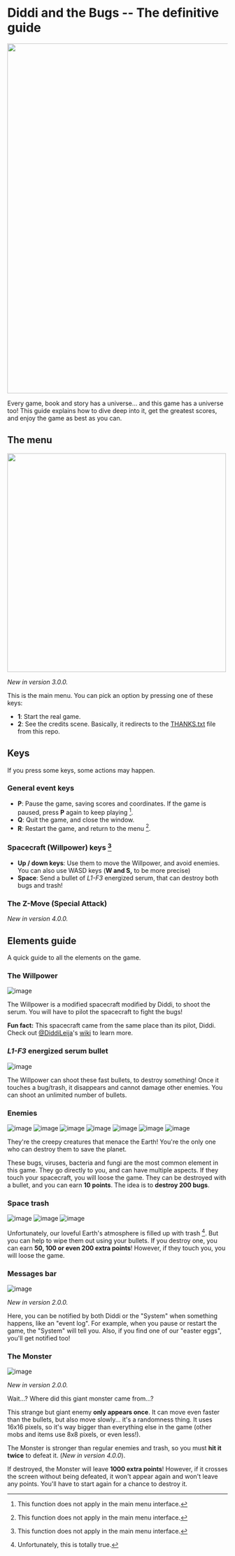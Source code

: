 # Diddi and the Bugs -- The definitive guide

<img width=800 src="https://user-images.githubusercontent.com/83621221/196548442-c0995ce6-5593-48a3-b9e9-1849922e88b2.png">

Every game, book and story has a universe... and this game
has a universe too! This guide explains how to dive deep into it,
get the greatest scores, and enjoy the game as best as you can.

## The menu

<img width=500 src="https://user-images.githubusercontent.com/83621221/196548594-17fec858-ebb2-45ff-8e96-e17e137e1442.png">

_New in version 3.0.0._

This is the main menu. You can pick an option by pressing one of these keys:

- **1**: Start the real game.
- **2**: See the credits scene. Basically, it redirects to the [THANKS.txt](THANKS.txt) file from this repo.

## Keys

If you press some keys, some actions may happen.

### General event keys

- **P**: Pause the game, saving scores and coordinates. If the game is paused,
  press **P** again to keep playing [^1].
- **Q**: Quit the game, and close the window.
- **R**: Restart the game, and return to the menu [^1].

### Spacecraft (Willpower) keys [^1]

- **Up / down keys**: Use them to move the Willpower, and avoid enemies. You can also use WASD keys (**W and S,** to be more precise)
- **Space**: Send a bullet of _L1-F3_ energized serum, that can destroy both bugs
  and trash!

### The Z-Move (Special Attack)

_New in version 4.0.0._

## Elements guide

A quick guide to all the elements on the game.

### The Willpower

![image](https://user-images.githubusercontent.com/83621221/143620203-93ef837b-2c87-4537-a500-528ca3c4d107.png)

The Willpower is a modified spacecraft modified by Diddi, to shoot the serum. You
will have to pilot the spacecraft to fight the bugs!

**Fun fact:** This spacecraft came from the same place than its pilot, Diddi. Check out
[@DiddiLeija](https://github.com/DiddiLeija)'s [wiki](https://diddileija.github.io/wiki) to learn more.

### _L1-F3_ energized serum bullet

![image](https://user-images.githubusercontent.com/83621221/143620255-dc40fa2b-4793-4890-871e-d5e92f5e6063.png)

The Willpower can shoot these fast bullets, to destroy something! Once it touches a bug/trash,
it disappears and cannot damage other enemies. You can shoot an unlimited number of bullets.

### Enemies

![image](https://user-images.githubusercontent.com/83621221/143620313-1ac0a5b4-9f37-4b0e-9963-e74c8600a349.png)
![image](https://user-images.githubusercontent.com/83621221/143620333-6c0b6c6f-12e9-463e-8d4f-3fcc28f2ecd4.png)
![image](https://user-images.githubusercontent.com/83621221/143620348-02dfdd68-2a72-4b83-b89e-1b867ded660f.png)
![image](https://user-images.githubusercontent.com/83621221/143620398-b7d0a13d-de44-4bf9-878c-2fcdfdafc89b.png)
![image](https://user-images.githubusercontent.com/83621221/143620421-4fe12681-5ba5-4678-9530-df2348dc0ed5.png)
![image](https://user-images.githubusercontent.com/83621221/143620453-7ebbf68f-fcf3-4ce9-b356-e5977d29b3eb.png)
![image](https://user-images.githubusercontent.com/83621221/143620487-095bbca8-0036-4d91-a973-cc7fd7cacfbe.png)

They're the creepy creatures that menace the Earth! You're the only one who
can destroy them to save the planet.

These bugs, viruses, bacteria and fungi are the most common element in this game.
They go directly to you, and can have multiple aspects. If they touch your spacecraft,
you will loose the game. They can be destroyed with a bullet, and you can earn **10 points**.
The idea is to **destroy 200 bugs**.

### Space trash

![image](https://user-images.githubusercontent.com/83621221/143620527-31f0797f-c219-4426-8a75-fef7bc30bbb8.png)
![image](https://user-images.githubusercontent.com/83621221/143620539-57b2df7a-5d4e-494e-9082-4e6a45be868f.png)
![image](https://user-images.githubusercontent.com/83621221/156434818-d07df34d-e2ce-46c9-9226-81327a8bd75b.png)

Unfortunately, our loveful Earth's atmosphere is filled up with trash [^2]. But you
can help to wipe them out using your bullets. If you destroy one, you can earn
**50, 100 or even 200 extra points**! However, if they touch you, you will loose the game.

### Messages bar

![image](https://user-images.githubusercontent.com/83621221/152022721-4965b55e-79d8-4b77-8b08-ce0a43f4ede9.png)

_New in version 2.0.0._

Here, you can be notified by both Diddi or the "System" when something happens, like an
"event log". For example, when you pause or restart the game, the "System" will tell you. Also, if you find one
of our "easter eggs", you'll get notified too!

### The Monster

![image](https://user-images.githubusercontent.com/83621221/156233024-c36211fb-1cd3-4c73-a791-98230a593239.png)

_New in version 2.0.0._

Wait...? Where did this giant monster came from...?

This strange but giant enemy **only appears once**. It can move even
faster than the bullets, but also move slowly... it's a randomness thing.
It uses 16x16 pixels, so it's way bigger than everything else in the game
(other mobs and items use 8x8 pixels, or even less!).

The Monster is stronger than regular enemies and trash, so you must
**hit it twice** to defeat it. (_New in version 4.0.0_).

If destroyed, the Monster will leave **1000 extra points**! However, if it
crosses the screen without being defeated, it won't appear again and won't
leave any points. You'll have to start again for a chance to destroy it.

[^1]: This function does not apply in the main menu interface.
[^2]: Unfortunately, this is totally true.
